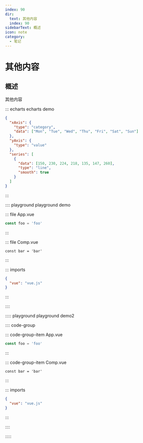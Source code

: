 ```yaml
---
index: 90
dir:
  text: 其他内容
  index: 90
sidebarText: 概述
icon: note
category:
  - 笔记
---
```


# 其他内容

## 概述

其他内容

::: echarts echarts demo

```json
{
  "xAxis": {
    "type": "category",
    "data": ["Mon", "Tue", "Wed", "Thu", "Fri", "Sat", "Sun"]
  },
  "yAxis": {
    "type": "value"
  },
  "series": [
    {
      "data": [150, 230, 224, 218, 135, 147, 260],
      "type": "line",
      "smooth": true
    }
  ]
}
```

:::

:::: playground playground demo

::: file App.vue

```js
const foo = 'foo'
```

:::

::: file Comp.vue

```vue
const bar = 'bar'
```

:::

::: imports

```json
{
  "vue": "vue.js"
}
```

:::

::::

::::: playground playground demo2

:::: code-group

::: code-group-item App.vue

```js
const foo = 'foo'
```

:::

::: code-group-item Comp.vue

```vue
const bar = 'bar'
```

:::

::: imports

```json
{
  "vue": "vue.js"
}
```

:::

::::

:::::
